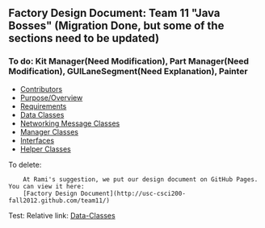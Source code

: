 ## Factory Design Document: Team 11 "Java Bosses" (Migration Done, but some of the sections need to be updated)
### To do: Kit Manager(Need Modification), Part Manager(Need Modification), GUILaneSegment(Need Explanation), Painter
* [Contributors](https://github.com/usc-csci200-fall2012/team11/wiki/Contributors)
* [Purpose/Overview](https://github.com/usc-csci200-fall2012/team11/wiki/Purpose-Overview)
* [Requirements](https://github.com/usc-csci200-fall2012/team11/wiki/Requirements)
* [Data Classes](https://github.com/usc-csci200-fall2012/team11/wiki/Data-Classes)
* [Networking Message Classes](https://github.com/usc-csci200-fall2012/team11/wiki/Networking-Message-Classes)
* [Manager Classes](https://github.com/usc-csci200-fall2012/team11/wiki/Manager-Classes)
* [Interfaces](https://github.com/usc-csci200-fall2012/team11/wiki/Interfaces)
* [Helper Classes](https://github.com/usc-csci200-fall2012/team11/wiki/Helper-Classes)

To delete:   

        At Rami's suggestion, we put our design document on GitHub Pages. You can view it here:
        [Factory Design Document](http://usc-csci200-fall2012.github.com/team11/)

Test:
Relative link:
[Data-Classes](https://github.com/usc-csci200-fall2012/team11/wiki/)
